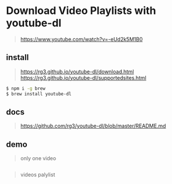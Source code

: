 # Download Video Playlists with youtube-dl

> https://www.youtube.com/watch?v=-eUd2k5M1B0


## install

> https://rg3.github.io/youtube-dl/download.html  
> https://rg3.github.io/youtube-dl/supportedsites.html  

```sh
$ npm i -g brew
$ brew install youtube-dl
``` 

## docs

> https://github.com/rg3/youtube-dl/blob/master/README.md    

## demo
> only one video  

![]()

> videos palylist  
![]()






